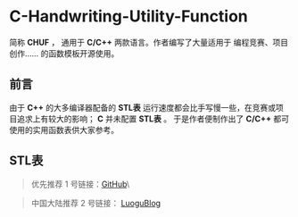 # C-Handwriting-Utility-Function
简称 **CHUF** ， 通用于 **C/C++** 两款语言。作者编写了大量适用于 编程竞赛、项目创作…… 的函数模板开源使用。

## 前言
由于 **C++** 的大多编译器配备的 **STL表** 运行速度都会比手写慢一些，在竞赛或项目追求上有较大的影响； **C** 并未配置 **STL表** 。 于是作者便制作出了 **C/C++** 都可使用的实用函数表供大家参考。

## STL表

> 优先推荐 $1$ 号链接：[GitHub](https://github.com/HZJ1007/C-Handwriting-Utility-Function/blob/STL/README.md)\

> 中国大陆推荐 $2$ 号链接： [LuoguBlog](https://www.luogu.com.cn/article/1dauvsa1)

